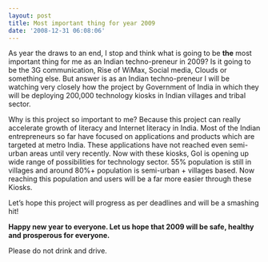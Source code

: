 ```yaml
---
layout: post
title: Most important thing for year 2009
date: '2008-12-31 06:08:06'
---
```


<p>As year the draws to an end, I stop and think what is going to be <strong>the</strong> most important thing for me as an Indian techno-preneur in 2009? Is it going to be the 3G communication, Rise of WiMax, Social media, Clouds or something else. But answer is as an Indian techno-preneur I will be watching very closely how the project by Government of India in which they will be deploying 200,000 technology kiosks in Indian villages and tribal sector.</p>

<p>Why is this project so important to me? Because this project can really accelerate growth of literacy and Internet literacy in India. Most of the Indian entrepreneurs so far have focused on applications and products which are targeted at metro India. These applications have not reached even semi-urban areas until very recently. Now with these kiosks, GoI is opening up wide range of possibilities for technology sector. 55% population is still in villages and around 80%+ population is semi-urban + villages based. Now reaching this population and users will be a far more easier through these Kiosks.</p>

<p>Let&rsquo;s hope this project will progress as per deadlines and will be a smashing hit!</p>

<p><strong>Happy new year to everyone. Let us hope that 2009 will be safe, healthy and prosperous for everyone. </strong></p>

<p>Please do not drink and drive.</p>